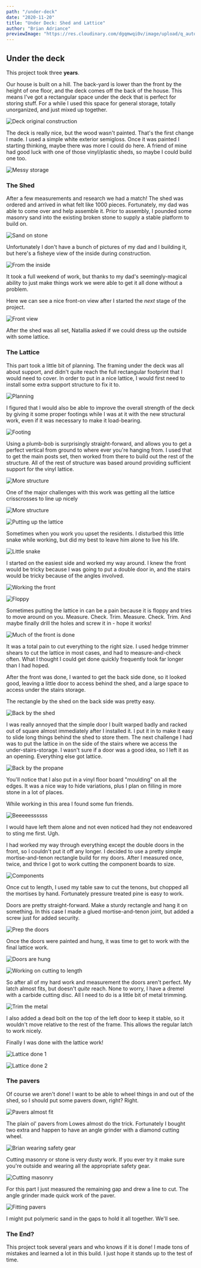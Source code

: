 ```yaml
---
path: "/under-deck"
date: "2020-11-20"
title: "Under Deck: Shed and Lattice"
author: "Brian Adriance"
previewImage: "https://res.cloudinary.com/dgqmwqi0v/image/upload/q_auto,f_auto,w_800/blog-posts/garage-shelves/9FD4D24C-641D-4044-861D-0C16E74D8F94_cti7hr"
---
```


## Under the deck
This project took three **years**.

Our house is built on a hill. The back-yard is lower than the front by the height of one floor, and the deck comes off the back of the house. This means I've got a rectangular space under the deck that is perfect for storing stuff. For a while I used this space for general storage, totally unorganized, and just mixed up together.

![Deck original construction](https://res.cloudinary.com/dgqmwqi0v/image/upload/q_auto,f_auto,w_800/blog-posts/under-deck/IMG_20150628_102401_202_ez3xa3)

The deck is really nice, but the wood wasn't painted. That's the first change I made. I used a simple white exterior semigloss. Once it was painted I starting thinking, maybe there was more I could do here. A friend of mine had good luck with one of those vinyl/plastic sheds, so maybe I could build one too.

![Messy storage](https://res.cloudinary.com/dgqmwqi0v/image/upload/q_auto,f_auto,w_800/blog-posts/under-deck/IMG_20180413_165107960_HDR_eopeol)

### The Shed

After a few measurements and research we had a match! The shed was ordered and arrived in what felt like 1000 pieces. Fortunately, my dad was able to come over and help assemble it. Prior to assembly, I pounded some masonry sand into the existing broken stone to supply a stable platform to build on.

![Sand on stone](https://res.cloudinary.com/dgqmwqi0v/image/upload/q_auto,f_auto,w_800/blog-posts/under-deck/IMG_20180423_134342773_tzlpzh)

Unfortunately I don't have a bunch of pictures of my dad and I building it, but here's a fisheye view of the inside during construction.

![From the inside](https://res.cloudinary.com/dgqmwqi0v/image/upload/q_auto,f_auto,w_800/blog-posts/under-deck/IMG_20180506_130128083_eclblz)

It took a full weekend of work, but thanks to my dad's seemingly-magical ability to just make things work we were able to get it all done without a problem. 

Here we can see a nice front-on view after I started the _next_ stage of the project.

![Front view](https://res.cloudinary.com/dgqmwqi0v/image/upload/q_auto,f_auto,w_800/blog-posts/under-deck/IMG_0074_dsetm4)

After the shed was all set, Natallia asked if we could dress up the outside with some lattice. 

### The Lattice

This part took a little bit of planning. The framing under the deck was all about support, and didn't quite reach the full rectangular footprint that I would need to cover. In order to put in a nice lattice, I would first need to install some extra support structure to fix it to.

![Planning](https://res.cloudinary.com/dgqmwqi0v/image/upload/q_auto,f_auto,w_800/blog-posts/under-deck/IMG_20180506_140600720_tmnhzh)

I figured that I would also be able to improve the overall strength of the deck by giving it some proper footings while I was at it with the new structural work, even if it was necessary to make it load-bearing.

![Footing](https://res.cloudinary.com/dgqmwqi0v/image/upload/q_auto,f_auto,w_800/blog-posts/under-deck/IMG_0066_hwyqah)

Using a plumb-bob is surprisingly straight-forward, and allows you to get a perfect vertical from ground to where ever you're hanging from. I used that to get the main posts set, then worked from there to build out the rest of the structure. All of the rest of structure was based around providing sufficient support for the vinyl lattice.

![More structure](https://res.cloudinary.com/dgqmwqi0v/image/upload/q_auto,f_auto,w_800/blog-posts/under-deck/IMG_0114_dqxxl7)

One of the major challenges with this work was getting all the lattice crisscrosses to line up nicely

![More structure](https://res.cloudinary.com/dgqmwqi0v/image/upload/q_auto,f_auto,w_800/blog-posts/under-deck/IMG_3916_oxdpjd)

![Putting up the lattice](https://res.cloudinary.com/dgqmwqi0v/image/upload/q_auto,f_auto,w_800/blog-posts/under-deck/IMG_3947_es40le)

Sometimes when you work you upset the residents. I disturbed this little snake while working, but did my best to leave him alone to live his life.

![Little snake](https://res.cloudinary.com/dgqmwqi0v/image/upload/q_auto,f_auto,w_800/blog-posts/under-deck/EF1BFEDF-F1D6-4CDF-89A7-B779273C9EF0_gmvpm7)

I started on the easiest side and worked my way around. I knew the front would be tricky because I was going to put a double door in, and the stairs would be tricky because of the angles involved. 

![Working the front](https://res.cloudinary.com/dgqmwqi0v/image/upload/q_auto,f_auto,w_800/blog-posts/under-deck/IMG_4218_vxmvab)

![Floppy](https://res.cloudinary.com/dgqmwqi0v/image/upload/q_auto,f_auto,w_800/blog-posts/under-deck/IMG_4542_ibgy0q)

Sometimes putting the lattice in can be a pain because it is floppy and tries to move around on you. Measure. Check. Trim. Measure. Check. Trim. And maybe finally drill the holes and screw it in - hope it works!

![Much of the front is done](https://res.cloudinary.com/dgqmwqi0v/image/upload/q_auto,f_auto,w_800/blog-posts/under-deck/IMG_4555_rr88np)

It was a total pain to cut everything to the right size. I used hedge trimmer shears to cut the lattice in most cases, and had to measure-and-check often. What I thought I could get done quickly frequently took far longer than I had hoped. 

After the front was done, I wanted to get the back side done, so it looked good, leaving a little door to access behind the shed, and a large space to access under the stairs storage.

The rectangle by the shed on the back side was pretty easy.

![Back by the shed](https://res.cloudinary.com/dgqmwqi0v/image/upload/q_auto,f_auto,w_800/blog-posts/under-deck/IMG_5414_lrrn5w)

I was really annoyed that the simple door I built warped badly and racked out of square almost immediately after I installed it. I put it in to make it easy to slide long things behind the shed to store them. The next challenge I had was to put the lattice in on the side of the stairs where we access the under-stairs-storage. I wasn't sure if a door was a good idea, so I left it as an opening. Everything else got lattice.

![Back by the propane](https://res.cloudinary.com/dgqmwqi0v/image/upload/q_auto,f_auto,w_800/blog-posts/under-deck/2ACB6E34-495D-4AA7-A69C-DB3CF9B510E2_hrmcfi)

You'll notice that I also put in a vinyl floor board "moulding" on all the edges. It was a nice way to hide variations, plus I plan on filling in more stone in a lot of places.

While working in this area I found some fun friends.

![Beeeeessssss](https://res.cloudinary.com/dgqmwqi0v/image/upload/q_auto,f_auto,w_800/blog-posts/under-deck/BAA447CB-6D28-402D-84A0-7B254AB4DDAF_gm6hm9)

I would have left them alone and not even noticed had they not endeavored to sting me first. Ugh.

I had worked my way through everything except the double doors in the front, so I couldn't put it off any longer. I decided to use a pretty simple mortise-and-tenon rectangle build for my doors. After I measured once, twice, and thrice I got to work cutting the component boards to size.

![Components](https://res.cloudinary.com/dgqmwqi0v/image/upload/q_auto,f_auto,w_800/blog-posts/under-deck/1833AFBD-E98D-4698-94E2-B4A6136C6598_zz7l2q)

Once cut to length, I used my table saw to cut the tenons, but chopped all the mortises by hand. Fortunately pressure treated pine is easy to work.

Doors are pretty straight-forward. Make a sturdy rectangle and hang it on something. In this case I made a glued mortise-and-tenon joint, but added a screw just for added security.

![Prep the doors](https://res.cloudinary.com/dgqmwqi0v/image/upload/q_auto,f_auto,w_800/blog-posts/under-deck/E3A52350-1748-445E-B1E1-B36576956DAA_ttpwqn)

Once the doors were painted and hung, it was time to get to work with the final lattice work.

![Doors are hung](https://res.cloudinary.com/dgqmwqi0v/image/upload/q_auto,f_auto,w_800/blog-posts/under-deck/8923E725-0FB0-4C62-89E3-273945A17C93_rgtmrb)

![Working on cutting to length](https://res.cloudinary.com/dgqmwqi0v/image/upload/q_auto,f_auto,w_800/blog-posts/under-deck/C644E948-FD24-4165-9B37-F272BD57612D_rywftw)

So after all of my hard work and measurement the doors aren't perfect. My latch almost fits, but doesn't _quite_ reach. None to worry, I have a dremel with a carbide cutting disc. All I need to do is a little bit of metal trimming.

![Trim the metal](https://res.cloudinary.com/dgqmwqi0v/image/upload/q_auto,f_auto,w_800/blog-posts/under-deck/26F2B42D-390C-4E84-854E-BC752A5AB2D7_apmj6o)

I also added a dead bolt on the top of the left door to keep it stable, so it wouldn't move relative to the rest of the frame. This allows the regular latch to work nicely.

Finally I was done with the lattice work!

![Lattice done 1](https://res.cloudinary.com/dgqmwqi0v/image/upload/q_auto,f_auto,w_800/blog-posts/under-deck/BBEC4A8A-880E-4240-A29C-767BEB79AEBC_xg2qml)

![Lattice done 2](https://res.cloudinary.com/dgqmwqi0v/image/upload/q_auto,f_auto,w_800/blog-posts/under-deck/83BD467E-F782-403E-AD67-CCDD3E6D5812_sahqwq)

### The pavers

Of course we aren't done! I want to be able to wheel things in and out of the shed, so I should put some pavers down, right? Right.

![Pavers almost fit](https://res.cloudinary.com/dgqmwqi0v/image/upload/q_auto,f_auto,w_800/blog-posts/under-deck/3F67EC0A-8B66-4F62-91AB-944A9B29E2F7_ituwsd)

The plain ol' pavers from Lowes almost do the trick. Fortunately I bought two extra and happen to have an angle grinder with a diamond cutting wheel.

![Brian wearing safety gear](https://res.cloudinary.com/dgqmwqi0v/image/upload/q_auto,f_auto,w_800/blog-posts/under-deck/AAA7B6CD-3938-4473-B3F3-89C719BD7309_xrmymx)

Cutting masonry or stone is very dusty work. If you ever try it make sure you're outside and wearing all the appropriate safety gear.

![Cutting masonry](https://res.cloudinary.com/dgqmwqi0v/image/upload/q_auto,f_auto,w_800/blog-posts/under-deck/CD722C0D-2954-4E4D-B417-6F0AAA077041_bvyueg)

For this part I just measured the remaining gap and drew a line to cut. The angle grinder made quick work of the paver.

![Fitting pavers](https://res.cloudinary.com/dgqmwqi0v/image/upload/q_auto,f_auto,w_800/blog-posts/under-deck/5BE8C69C-A062-4ABE-8B67-1F07D62E81B0_qncczc)

I might put polymeric sand in the gaps to hold it all together. We'll see.

### The End?

This project took several years and who knows if it is done! I made tons of mistakes and learned a lot in this build. I just hope it stands up to the test of time.